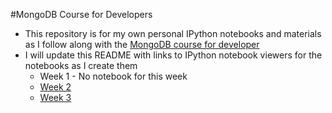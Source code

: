 #MongoDB Course for Developers
- This repository is for my own personal IPython notebooks and materials as I follow along with the [MongoDB course for developer](https://university.mongodb.com/courses/M101P/about)
- I will update this README with links to IPython notebook viewers for the notebooks as I create them
  - Week 1 - No notebook for this week
  - [Week 2](http://nbviewer.ipython.org/github/mulhod/mongodb_course/blob/master/week2/PyMongo_week2.ipynb)
  - [Week 3](http://nbviewer.ipython.org/github/mulhod/mongodb_course/blob/master/week3/PyMongo_week3.ipynb)
